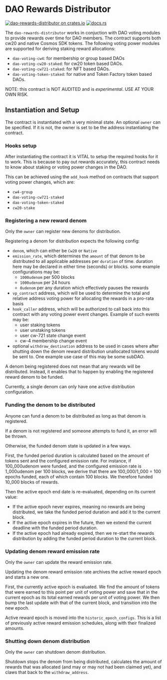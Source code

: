 # DAO Rewards Distributor

[![dao-rewards-distributor on crates.io](https://img.shields.io/crates/v/dao-rewards-distributor.svg?logo=rust)](https://crates.io/crates/dao-rewards-distributor)
[![docs.rs](https://img.shields.io/docsrs/dao-rewards-distributor?logo=docsdotrs)](https://docs.rs/dao-rewards-distributor/latest/cw20_stake_external_rewards/)

The `dao-rewards-distributor` works in conjuction with DAO voting modules to provide rewards over time for DAO members. The contract supports both cw20 and native Cosmos SDK tokens. The following voting power modules are supported for deriving staking reward allocations:

- `dao-voting-cw4`: for membership or group based DAOs
- `dao-voting-cw20-staked`: for cw20 token based DAOs.
- `dao-voting-cw721-staked`: for NFT based DAOs.
- `dao-voting-token-staked`: for native and Token Factory token based DAOs.

NOTE: this contract is NOT AUDITED and is _experimental_. USE AT YOUR OWN RISK.

## Instantiation and Setup

The contract is instantiated with a very minimal state.
An optional `owner` can be specified. If it is not, the owner is set
to be the address instantiating the contract.

### Hooks setup

After instantiating the contract it is VITAL to setup the required hooks for it to work. This is because to pay out rewards accurately, this contract needs to know about staking or voting power changes in the DAO.

This can be achieved using the `add_hook` method on contracts that support voting power changes, which are:

- `cw4-group`
- `dao-voting-cw721-staked`
- `dao-voting-token-staked`
- `cw20-stake`

### Registering a new reward denom

Only the `owner` can register new denoms for distribution.

Registering a denom for distribution expects the following config:

- `denom`, which can either be `Cw20` or `Native`
- `emission_rate`, which determines the `amount` of that denom to be distributed to all applicable addresses per `duration` of time. duration here may be declared in either time (seconds) or blocks. some example configurations may be:
  - `1000udenom` per 500 blocks
  - `1000udenom` per 24 hours
  - `0udenom` per any duration which effectively pauses the rewards
- `vp_contract` address, which will be used to determine the total and relative address voting power for allocating the rewards in a pro-rata basis
- `hook_caller` address, which will be authorized to call back into this contract with any voting power event changes. Example of such events may be:
  - user staking tokens
  - user unstaking tokens
  - user cw-721 state change event
  - cw-4 membership change event
- optional `withdraw_destination` address to be used in cases where after shutting down the denom reward distribution unallocated tokens would be sent to. One example use case of this may be some subDAO.

A denom being registered does not mean that any rewards will be distributed. Instead, it enables that to happen by enabling the registered reward denom to be funded.

Currently, a single denom can only have one active distribution configuration.

### Funding the denom to be distributed

Anyone can fund a denom to be distributed as long as that denom
is registered.

If a denom is not registered and someone attempts to fund it, an error will be thrown.

Otherwise, the funded denom state is updated in a few ways.

First, the funded period duration is calculated based on the amount of tokens sent and the configured emission rate. For instance, if 100_000udenom were funded, and the configured emission rate is 1_000udenom per 100 blocks, we derive that there are 100_000/1_000 = 100 epochs funded, each of which contain 100 blocks. We therefore funded 10_000 blocks of rewards.

Then the active epoch end date is re-evaluated, depending on its current value:

- If the active epoch never expires, meaning no rewards are being distributed, we take the funded period duration and add it to the current block.
- If the active epoch expires in the future, then we extend the current deadline with the funded period duration.
- If the active epoch had already expired, then we re-start the rewards distribution by adding the funded period duration to the current block.

### Updating denom reward emission rate

Only the `owner` can update the reward emission rate.

Updating the denom reward emission rate archives the active reward epoch and starts a new one.

First, the currently active epoch is evaluated. We find the amount of tokens that were earned to this point per unit of voting power and save that in the current epoch as its total earned rewards per unit of voting power.
We then bump the last update with that of the current block, and transition into the new epoch.

Active reward epoch is moved into the `historic_epoch_configs`. This is a list of previously active reward emission schedules, along with their finalized amounts.

### Shutting down denom distribution

Only the `owner` can shutdown denom distribution.

Shutdown stops the denom from being distributed, calculates the amount of rewards that was allocated (and may or may not had been claimed yet), and claws that back to the `withdraw_address`.
